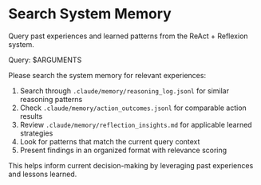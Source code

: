 # Search System Memory

Query past experiences and learned patterns from the ReAct + Reflexion system.

Query: $ARGUMENTS

Please search the system memory for relevant experiences:

1. Search through `.claude/memory/reasoning_log.jsonl` for similar reasoning patterns
2. Check `.claude/memory/action_outcomes.jsonl` for comparable action results  
3. Review `.claude/memory/reflection_insights.md` for applicable learned strategies
4. Look for patterns that match the current query context
5. Present findings in an organized format with relevance scoring

This helps inform current decision-making by leveraging past experiences and lessons learned.